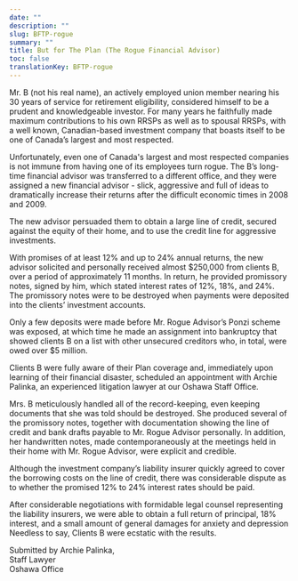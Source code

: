 ```yaml
---
date: ""
description: ""
slug: BFTP-rogue
summary: ""
title: But for The Plan (The Rogue Financial Advisor)
toc: false
translationKey: BFTP-rogue
---
```

Mr. B (not his real name), an actively employed union member nearing his 30 years of service for retirement eligibility, considered himself to be a prudent and knowledgeable investor. For many years he faithfully made maximum contributions to his own RRSPs as well as to spousal RRSPs, with a well known, Canadian-based investment company that boasts itself to be one of Canada’s largest and most respected.

Unfortunately, even one of Canada's largest and most respected companies is not immune from having one of its employees turn rogue. The B’s long-time financial advisor was transferred to a different office, and they were assigned a new financial advisor - slick, aggressive and full of ideas to dramatically increase their returns after the difficult economic times in 2008 and 2009.

The new advisor persuaded them to obtain a large line of credit, secured against the equity of their home, and to use the credit line for aggressive investments.

With promises of at least 12% and up to 24% annual returns, the new advisor solicited and personally received almost $250,000 from clients B, over a period of approximately 11 months. In return, he provided promissory notes, signed by him, which stated interest rates of 12%, 18%, and 24%. The promissory notes were to be destroyed when payments were deposited into the clients’ investment accounts.

Only a few deposits were made before Mr. Rogue Advisor’s Ponzi scheme was exposed, at which time he made an assignment into bankruptcy that showed clients B on a list with other unsecured creditors who, in total, were owed over $5 million.

Clients B were fully aware of their Plan coverage and, immediately upon learning of their financial disaster, scheduled an appointment with Archie Palinka, an experienced litigation lawyer at our Oshawa Staff Office.

Mrs. B meticulously handled all of the record-keeping, even keeping documents that she was told should be destroyed. She produced several of the promissory notes, together with documentation showing the line of credit and bank drafts payable to Mr. Rogue Advisor personally. In addition, her handwritten notes, made contemporaneously at the meetings held in their home with Mr. Rogue Advisor, were explicit and credible.

Although the investment company’s liability insurer quickly agreed to cover the borrowing costs on the line of credit, there was considerable dispute as to whether the promised 12% to 24% interest rates should be paid.

After considerable negotiations with formidable legal counsel representing the liability insurers, we were able to obtain a full return of principal, 18% interest, and a small amount of general damages for anxiety and depression Needless to say, Clients B were ecstatic with the results.

Submitted by Archie Palinka,  
Staff Lawyer  
Oshawa Office
